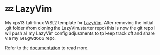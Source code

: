 # 💤 LazyVim

My xps13 kali-linux WSL2 template for [LazyVim](https://github.com/LazyVim/LazyVim).
After removing the initial .git folder (from cloning the LazyVim/starter repo) this is now 
the git repo I wil push all my LazyVim config adjustments to tp keep track off and share via 
my GH/gwd666 repo.

Refer to the [documentation](https://lazyvim.github.io/installation) to read more.

